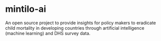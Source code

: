 # mintilo-ai
An open source project to provide insights for policy makers to eradicate child mortality in developing countries through artificial intelligence (machine learning) and DHS survey data. 
